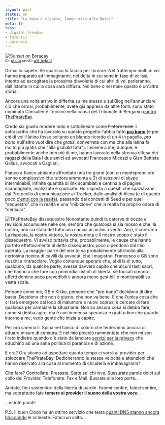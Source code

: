 ```yaml
--- 
layout: post
status: ok
title: "La baia è risorta, lunga vita alla Baia!"
meta: {}
tags: 
- digital-freedom
- forensic
- paranoia
---
```

<a href="http://www.flickr.com/photos/62223880@N00/361388393/" title="Sunset on Boracay" target="_blank"><img src="http://fast.mgpf.it//2008/09/361388393_11a5066305.jpg" alt="Sunset on Boracay" border="0" /></a>  
<small><a href="http://creativecommons.org/licenses/by/2.0/" title="Attribution License" target="_blank"><img src="http://www.lastknight.com/wp-content/plugins/photo-dropper/images/cc.png" alt="Creative Commons License" border="0" width="16" height="16" align="absmiddle" /></a> <a href="http://www.photodropper.com/photos/" target="_blank">photo</a> credit: <a href="http://www.flickr.com/photos/62223880@N00/361388393/" title="wili_hybrid" target="_blank">wili_hybrid</a></small>  
  
Ormai lo sapete. Se sparisco lo faccio per tornare. Nel frattempo molti di voi hanno imparato ad immaginarmi, nel delta in cui sono in fase di eclissi, intento ad escogitare la prossima diavoleria di cui altri di voi parleranno, dall'istante in cui la cosa sarà diffusa. Nel bene o nel male questo è un'altra storia.  
  
Ancora una volta arrivo in differita su me stesso e sul Blog nell'annunciare ciò che ormai, probabilmente, avete già appreso da altre fonti: sono stato nominato Consulente Tecnico nella causa del Tribunale di Bergamo [contro ThePirateBay][1].  
  
Credo sia giusto rendere noto e sottolineare come <s>l'intero team</s> il sottoscritto che ha lavorato su questo progetto l'abbia fatto **[pro bono][3]** (e per chi di voi il latino fosse soltanto un blando ricordo di un 4 in pagella, *pro bono* null'altro vuol dire che *gratis*, converrete con me che alla latina fa molto più gratis che "alla globalizzata"). Insieme a me, dunque, e probabilmente anche ben più di me, hanno lavorato nella strenua difesa dei ragazzi della Baia i due amici ed avvocati Francesco Micozzi e Gian Battista Gallus, avvocati a Cagliari.  
  
Fianco a fianco abbiamo affrontato una tre giorni (con un montepremi ore sonno complessivo che tuttora ammonta a 3) di sessioni di skype interminabili, infinite quantità di link scambiati e centinaia di pagine scandagliate, analizzate e spulciate. Ho risposto a quesiti che spaziavano dal Protocollo di comunicazione ai Tracker, dalle analisi di Alexa (e di quanto poco [c'entri con la realtà][4]), passando dai concetti di Seed e per quel "sequestro" che in realtà è una "inibizione" che in realtà ha proprio odore di "censura".  
  
![ThePirateBay dissequestro](http://fast.mgpf.it//2008/09/ricorso-tpb-233x300.png)
Nonostante quindi la caterva di bozze e revisioni accumulate nelle ore, sembra che qualcosa si sia mosso e che, la nostra, non sia stata del tutto una caccia ai mulini a vento. Anzi, il contrario. 
La risposta, la nostra vittoria, la nostra meta e il nostro scopo è stato il dissequestro. 
Vi avviso tuttavia che, probabilmente, le cause che hanno portato effettivamente al detto dissequestro poco dipendono dal mio operato. La maggior parte del merito va probabilmente attribuito alla certosina ricerca di cavilli da avvocati che i magistrali Francesco e GB sono riusciti a rintracciare. Voglio comunque sperare che, al di là di tutto, qualcuno, da qualche parte, avesse davvero capito che alcuni tasti sacri, che hanno a che fare con primordiali istinti di libertà, se toccati creano effetti domino poco prevedibili e ancora meno gestibili o monitorabili su vasta scala.  
  
Persone come me, GB e Kikko, persone che "pro bono" decidono di dire basta. Decidono che non è giusto, che non va bene. E che l'unica cosa che ci farà emergere dal loop di malumore e nuovi soprusi è cercare di fare qualcosa per cambiare la situazione. Non so ancora cosa si debba fare, come si debba agire, ma è con immensa speranza e gratitudine che guardo intorno a me, vedo gente che inizia a capire.  
  
Per ora saremo lì. Spina nel fianco di coloro che tenteranno ancora di attuare misure di censura. E nel mio piccolo rammentate che non mi son tirato indietro quando c'è stato da lanciare [servizi per la privacy][5] che educhino ad una sana politica di paranoia e di azione.  
  
E ora?
Ora stiamo ad aspettare quanto tempo ci vorrà ai provider per sbloccare ThePirateBay. Dedicheranno le stesse velocità e attenzioni che hanno riservato alla cosa al momento di chiuderla e imbavagliarla?  
  
Che fare? Controllate. Pressate. State sul chi vive. Sussurate parole dolci sul collo dei Provider. Telefonate. Fax e Mail. Bussate alle loro porte...  
  
Andate, fieri sostenitori della libertà di parole. Fatemi sentire, fateci sentire, ma soprattutto fate **temere ai provider il suono della vostra voce**.  
  
...estote parati!   
  
  
P.S. Il buon Clodo ha un ottimo servizio che testa [quanti DNS stanno ancora bloccando](http://osiris.kodeware.net/services/nscheck.php) le richieste. Fateci un salto...
  
[1]: http://www.lastknight.com/2008/08/15/thepiratebay-utenti-intercettati/
[2]: http://www.lastknight.com/2008/08/17/thepiratebay-password-a-rischio/
[3]: http://it.wikipedia.org/wiki/Pro_bono
[4]: http://slashdot.org/articles/07/07/23/152243.shtml
[5]: http://www.fooldns.com 
